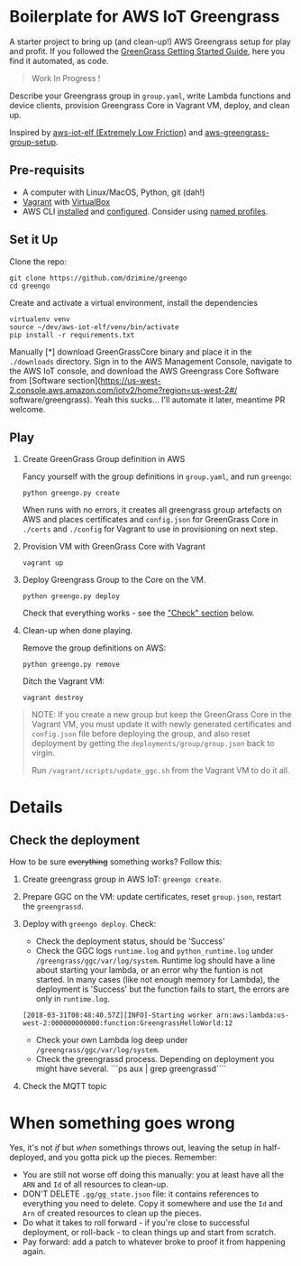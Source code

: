 # Boilerplate for AWS IoT Greengrass

A starter project to bring up (and clean-up!) AWS Greengrass setup for play and profit. If you followed the [GreenGrass Getting Started Guide](https://docs.aws.amazon.com/greengrass/latest/developerguide/gg-gs.html), here you find it automated, as code.

> Work In Progress !

Describe your Greengrass group in `group.yaml`, write Lambda functions and device clients, provision Greengrass Core in Vagrant VM, deploy, and clean up.

Inspired by [aws-iot-elf (Extremely Low Friction)](https://github.com/awslabs/aws-iot-elf) and [aws-greengrass-group-setup](https://github.com/awslabs/aws-greengrass-group-setup).

## Pre-requisits

* A computer with Linux/MacOS, Python, git (dah!)
* [Vagrant](https://www.vagrantup.com/docs/installation/) with [VirtualBox](https://www.virtualbox.org/wiki/Downloads)
* AWS CLI [installed](http://docs.aws.amazon.com/cli/latest/userguide/installing.html) and [configured](http://docs.aws.amazon.com/cli/latest/userguide/cli-chap-getting-started.html). Consider using [named profiles](https://docs.aws.amazon.com/cli/latest/userguide/cli-multiple-profiles.html).


## Set it Up

Clone the repo:

```
git clone https://github.com/dzimine/greengo
cd greengo
```

Create and activate a virtual environment, install the dependencies

```
virtualenv venv
source ~/dev/aws-iot-elf/venv/bin/activate
pip install -r requirements.txt
```

Manually [*] download GreenGrassCore binary and place it in the `./downloads` directory.
Sign in to the AWS Management Console, navigate to the AWS IoT console,
and download the AWS Greengrass
Core Software from [Software section](https://us-west-2.console.aws.amazon.com/iotv2/home?region=us-west-2#/
software/greengrass).
Yeah this sucks... I'll automate it later, meantime PR welcome.


## Play

1. Create GreenGrass Group definition in AWS

    Fancy yourself with the group definitions in `group.yaml`, and run `greengo`:

    ```
    python greengo.py create
    ```
    When runs with no errors, it creates all greengrass group artefacts on AWS
    and places certificates and `config.json` for GreenGrass Core in `./certs`
    and `./config` for Vagrant to use in provisioning on next step.
    

2. Provision VM with GreenGrass Core with Vagrant

    ```
    vagrant up
    ```

3. Deploy Greengrass Group to the Core on the VM. 

    ```
    python greengo.py deploy
    ```
    Check that everything works - see the ["Check" section](#check-the-deployment)  below.

4. Clean-up when done playing.

    Remove the group definitions on AWS:

    ```
    python greengo.py remove
    ```

    Ditch the Vagrant VM:

    ```
    vagrant destroy
    ```

> NOTE: If you create a new group but keep the GreenGrass Core in the Vagrant VM,
> you must update it with newly generated certificates and `config.json` file
> before deploying the group, and also reset deployment by getting
> the `deployments/group/group.json` back to virgin.
> 
> Run `/vagrant/scripts/update_ggc.sh` from the Vagrant VM to do it all.

# Details

## Check the deployment
How to be sure ~~everything~~ something works? Follow this:

1. Create greengrass group in AWS IoT: `greengo create`.
1. Prepare GGC on the VM: update certificates, reset `group.json`, restart the `greengrassd`. 
1. Deploy with `greengo deploy`. Check:
    * Check the deployment status, should be 'Success'
    * Check the GGC logs `runtime.log` and `python_runtime.log` under `/greengrass/ggc/var/log/system`. Runtime log should have a line about starting your lambda, or an error why the funtion is not started. In many cases (like not enough memory for Lambda), the deployment is 'Success' but the function fails to start, the errors are only in `runtime.log`. 
    ```
    [2018-03-31T08:48:40.57Z][INFO]-Starting worker arn:aws:lambda:us-west-2:000000000000:function:GreengrassHelloWorld:12
    ```
    * Check your own Lambda log deep under `/greengrass/ggc/var/log/system`.
    * Check the greengrassd process. Depending on deployment you might have several. 
      ```ps aux | grep greengrassd````

1. Check the MQTT topic 


# When something goes wrong
Yes, it's not *if* but *when* somethings throws out, leaving the setup in half-deployed,
and you gotta pick up the pieces. Remember:

* You are still not worse off doing this manually: you at least have all the `ARN`
and `Id` of all resources to clean-up.
* DON'T DELETE `.gg/gg_state.json` file: it contains references to everything you need to delete. Copy it somewhere and use the `Id` and `Arn` of created resources to clean up the pieces. 
* Do what it takes to roll forward - if you're close to successful deployment, or roll-back - to clean things up and start from scratch.
* Pay forward: add a patch to whatever broke to proof it from happening again.

